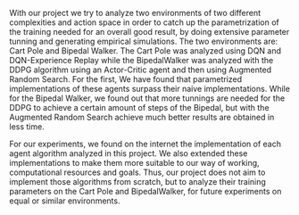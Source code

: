 With our project we try to analyze two environments of two different complexities and action space in order to catch up the parametrization of the training needed for an overall good result, by doing extensive parameter tunning and generating empirical simulations. The two environments are: Cart Pole and Bipedal Walker. The Cart Pole was analyzed using DQN and DQN-Experience Replay while the BipedalWalker was analyzed with the DDPG algorithm using an Actor-Critic agent and then using Augmented Random Search. For the first, We have found that parametrized implementations of these agents surpass their naive implementations. While for the Bipedal Walker, we found out that more tunnings are needed for the DDPG to achieve a certain amount of steps of the Bipedal, but with the Augmented Random Search achieve much better results are obtained in less time.

For our experiments, we found on the internet the implementation of each agent algorithm analyzed in this project. We also extended these implementations to make them more suitable to our way of working, computational resources and goals. Thus, our project does not aim to implement those algorithms from scratch, but to analyze their training parameters on the Cart Pole and BipedalWalker, for future experiments on equal or similar environments.
